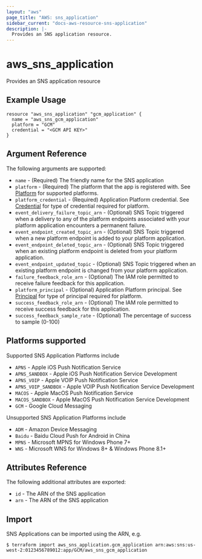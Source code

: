```yaml
---
layout: "aws"
page_title: "AWS: sns_application"
sidebar_current: "docs-aws-resource-sns-application"
description: |-
  Provides an SNS application resource.
---
```


# aws_sns_application

Provides an SNS application resource

## Example Usage

```
resource "aws_sns_application" "gcm_application" {
  name = "aws_sns_gcm_application"
  platform = "GCM"
  credential = "<GCM API KEY>"
}
```

## Argument Reference

The following arguments are supported:

* `name` - (Required) The friendly name for the SNS application
* `platform` - (Required) The platform that the app is registered with. See [Platform][1] for supported platforms.
* `platform_credential` - (Required) Application Platform credential. See [Credential][1] for type of credential required for platform.
* `event_delivery_failure_topic_arn` - (Optional) SNS Topic triggered when a delivery to any of the platform endpoints associated with your platform application encounters a permanent failure.
* `event_endpoint_created_topic_arn` - (Optional) SNS Topic triggered when a new platform endpoint is added to your platform application.
* `event_endpoint_deleted_topic_arn` - (Optional) SNS Topic triggered when an existing platform endpoint is deleted from your platform application.
* `event_endpoint_updated_topic` - (Optional) SNS Topic triggered when an existing platform endpoint is changed from your platform application.
* `failure_feedback_role_arn` - (Optional) The IAM role permitted to receive failure feedback for this application.
* `platform_principal` - (Optional) Application Platform principal. See [Principal][2] for type of principal required for platform.
* `success_feedback_role_arn` - (Optional) The IAM role permitted to receive success feedback for this application.
* `success_feedback_sample_rate` - (Optional) The percentage of success to sample (0-100)

## Platforms supported

Supported SNS Application Platforms include

* `APNS` - Apple iOS Push Notification Service
* `APNS_SANDBOX` - Apple iOS Push Notification Service Development
* `APNS_VOIP` - Apple VOIP Push Notification Service
* `APNS_VOIP_SANDBOX` - Apple VOIP Push Notification Service Development
* `MACOS` - Apple MacOS Push Notification Service
* `MACOS_SANDBOX` - Apple MacOS Push Notification Service Development
* `GCM` - Google Cloud Messaging

Unsupported SNS Application Platforms include

* `ADM` - Amazon Device Messaging
* `Baidu` - Baidu Cloud Push for Android in China
* `MPNS` - Microsoft MPNS for Windows Phone 7+
* `WNS` - Microsoft WNS for Windows 8+ & Windows Phone 8.1+

## Attributes Reference

The following additional attributes are exported:

* `id` - The ARN of the SNS application
* `arn` - The ARN of the SNS application

[1]: http://docs.aws.amazon.com/sns/latest/dg/mobile-push-send-register.html
[2]: http://docs.aws.amazon.com/sns/latest/api/API_CreatePlatformApplication.html

## Import

SNS Applications can be imported using the ARN, e.g.

```
$ terraform import aws_sns_application.gcm_application arn:aws:sns:us-west-2:0123456789012:app/GCM/aws_sns_gcm_application
```
